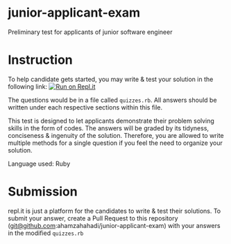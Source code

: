 # junior-applicant-exam
Preliminary test for applicants of junior software engineer

# Instruction
To help candidate gets started, you may write & test your solution in the following link:
[![Run on Repl.it](https://repl.it/badge/github/ahamzahahadi/junior-applicant-exam)](https://repl.it/github/ahamzahahadi/junior-applicant-exam)

The questions would be in a file called `quizzes.rb`.
All answers should be written under each respective sections within this file.

This test is designed to let applicants demonstrate their problem solving skills in the form of codes. The answers will be graded by its tidyness, conciseness & ingenuity of the solution. Therefore, you are allowed to write multiple methods for a single question if you feel the need to organize your solution.

Language used: Ruby


# Submission
repl.it is just a platform for the candidates to write & test their solutions.
To submit your answer, create a Pull Request to this repository (git@github.com:ahamzahahadi/junior-applicant-exam) with your answers in the modified `quizzes.rb`
